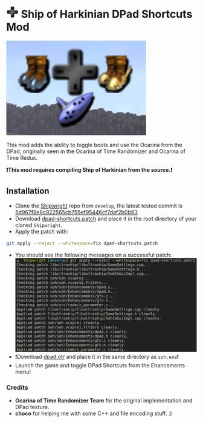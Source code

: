 # ![DPad](doc/dpad.png?raw=true "DPad") Ship of Harkinian DPad Shortcuts Mod

![Screenshot](doc/screenshot.png?raw=true "Screenshot")

This mod adds the ability to toggle boots and use the Ocarina from the DPad, originally seen in the Ocarina of Time Randomizer and Ocarina of Time Redux.

**❗This mod requires compiling Ship of Harkinian from the source.❗**

## Installation

- Clone the [Shipwright](https://github.com/HarbourMasters/Shipwright) repo from `develop`, the latest tested commit is [5d967f8e8c822565cb755ef95446cf7daf2b0b63](https://github.com/HarbourMasters/Shipwright/tree/5d967f8e8c822565cb755ef95446cf7daf2b0b63)
- Download [dpad-shortcuts.patch](https://github.com/Colbydude/soh-mods/blob/main/dpad-shortcuts/dpad-shortcuts.patch?raw=true) and place it in the root directory of your cloned `Shipwright`.
- Apply the patch with:

```sh
git apply --reject --whitespace=fix dpad-shortcuts.patch
```

- You should see the following messages on a successful patch:
  ![Successful Patch](doc/successful-patch.png?raw=true "Successful Patch")
- ❗Download [dpad.otr](https://github.com/Colbydude/soh-mods/blob/main/dpad-shortcuts/dpad.otr?raw=true) and place it in the same directory as `soh.exe`❗
- Launch the game and toggle DPad Shortcuts from the Ehancements menu!

### Credits

- **Ocarina of Time Randomizer Team** for the original implementation and DPad texture.
- **choco** for helping me with some C++ and file encoding stuff. :)
